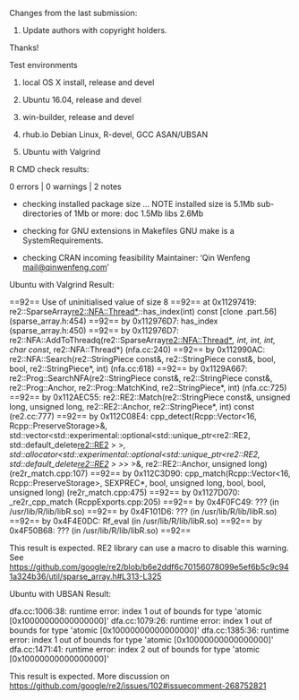 Changes from the last submission:

1. Update authors with copyright holders.

Thanks!

Test environments

1. local OS X install, release and devel

2. Ubuntu 16.04, release and devel

3. win-builder, release and devel

4. rhub.io Debian Linux, R-devel, GCC ASAN/UBSAN

5. Ubuntu with Valgrind


R CMD check results:

0 errors | 0 warnings | 2 notes

* checking installed package size ... NOTE
  installed size is  5.1Mb
  sub-directories of 1Mb or more:
    doc    1.5Mb
    libs   2.6Mb

* checking for GNU extensions in Makefiles
  GNU make is a SystemRequirements.

* checking CRAN incoming feasibility
  Maintainer: ‘Qin Wenfeng <mail@qinwenfeng.com>’

Ubuntu with Valgrind Result:

==92== Use of uninitialised value of size 8
==92==    at 0x11297419: re2::SparseArray<re2::NFA::Thread*>::has_index(int) const [clone .part.56] (sparse_array.h:454)
==92==    by 0x112976D7: has_index (sparse_array.h:450)
==92==    by 0x112976D7: re2::NFA::AddToThreadq(re2::SparseArray<re2::NFA::Thread*>*, int, int, int, char const*, re2::NFA::Thread*) (nfa.cc:240)
==92==    by 0x112990AC: re2::NFA::Search(re2::StringPiece const&, re2::StringPiece const&, bool, bool, re2::StringPiece*, int) (nfa.cc:618)
==92==    by 0x1129A667: re2::Prog::SearchNFA(re2::StringPiece const&, re2::StringPiece const&, re2::Prog::Anchor, re2::Prog::MatchKind, re2::StringPiece*, int) (nfa.cc:725)
==92==    by 0x112AEC55: re2::RE2::Match(re2::StringPiece const&, unsigned long, unsigned long, re2::RE2::Anchor, re2::StringPiece*, int) const (re2.cc:777)
==92==    by 0x112C08E4: cpp_detect(Rcpp::Vector<16, Rcpp::PreserveStorage>&, std::vector<std::experimental::optional<std::unique_ptr<re2::RE2, std::default_delete<re2::RE2> > >*, std::allocator<std::experimental::optional<std::unique_ptr<re2::RE2, std::default_delete<re2::RE2> > >*> >&, re2::RE2::Anchor, unsigned long) (re2r_match.cpp:107)
==92==    by 0x112C3D90: cpp_match(Rcpp::Vector<16, Rcpp::PreserveStorage>, SEXPREC*, bool, unsigned long, bool, bool, unsigned long) (re2r_match.cpp:475)
==92==    by 0x1127D070: _re2r_cpp_match (RcppExports.cpp:205)
==92==    by 0x4F0FC49: ??? (in /usr/lib/R/lib/libR.so)
==92==    by 0x4F101D6: ??? (in /usr/lib/R/lib/libR.so)
==92==    by 0x4F4E0DC: Rf_eval (in /usr/lib/R/lib/libR.so)
==92==    by 0x4F50B68: ??? (in /usr/lib/R/lib/libR.so)
==92==

This result is expected. RE2 library can use a macro to disable this warning. See  https://github.com/google/re2/blob/b6e2ddf6c70156078099e5ef6b5c9c941a324b36/util/sparse_array.h#L313-L325


Ubuntu with UBSAN Result:

   dfa.cc:1006:38: runtime error: index 1 out of bounds for type 'atomic [0x10000000000000000]'
   dfa.cc:1079:26: runtime error: index 1 out of bounds for type 'atomic [0x10000000000000000]'
   dfa.cc:1385:36: runtime error: index 1 out of bounds for type 'atomic [0x10000000000000000]'
   dfa.cc:1471:41: runtime error: index 2 out of bounds for type 'atomic [0x10000000000000000]'

This result is expected. More discussion on  https://github.com/google/re2/issues/102#issuecomment-268752821

